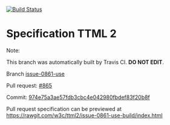 [![Build Status](https://travis-ci.org/w3c/ttml2.svg?branch=issue-0861-use)](https://travis-ci.org/w3c/ttml2)


# Specification TTML 2


Note:


This branch was automatically built by Travis CI. <b>DO NOT EDIT</b>.


 Branch [issue-0861-use](https://github.com/w3c/ttml2/tree/issue-0861-use)


 Pull request: [#865](https://github.com/w3c/ttml2/pull/865)


 Commit: [974e75a3ae57fdb3cbc4e042980fbdef83f20b8f](https://github.com/w3c/ttml2/commit/974e75a3ae57fdb3cbc4e042980fbdef83f20b8f)

Pull request specification can be previewed at https://rawgit.com/w3c/ttml2/issue-0861-use-build/index.html



